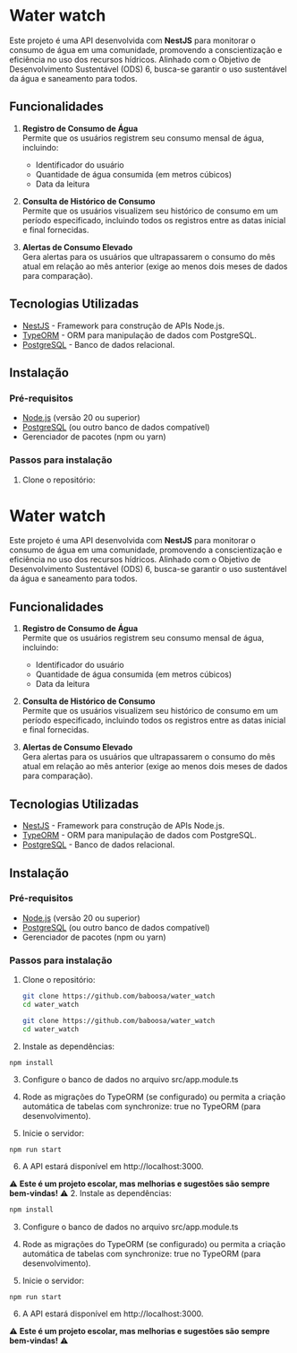 # Water watch

Este projeto é uma API desenvolvida com **NestJS** para monitorar o consumo de água em uma comunidade, promovendo a conscientização e eficiência no uso dos recursos hídricos. Alinhado com o Objetivo de Desenvolvimento Sustentável (ODS) 6, busca-se garantir o uso sustentável da água e saneamento para todos.

## Funcionalidades

1. **Registro de Consumo de Água**  
   Permite que os usuários registrem seu consumo mensal de água, incluindo:
   - Identificador do usuário
   - Quantidade de água consumida (em metros cúbicos)
   - Data da leitura

2. **Consulta de Histórico de Consumo**  
   Permite que os usuários visualizem seu histórico de consumo em um período especificado, incluindo todos os registros entre as datas inicial e final fornecidas.

3. **Alertas de Consumo Elevado**  
   Gera alertas para os usuários que ultrapassarem o consumo do mês atual em relação ao mês anterior (exige ao menos dois meses de dados para comparação).

## Tecnologias Utilizadas

- [NestJS](https://nestjs.com/) - Framework para construção de APIs Node.js.
- [TypeORM](https://typeorm.io/) - ORM para manipulação de dados com PostgreSQL.
- [PostgreSQL](https://www.postgresql.org/) - Banco de dados relacional.

## Instalação

### Pré-requisitos

- [Node.js](https://nodejs.org/) (versão 20 ou superior)
- [PostgreSQL](https://www.postgresql.org/) (ou outro banco de dados compatível)
- Gerenciador de pacotes (npm ou yarn)

### Passos para instalação

1. Clone o repositório:
# Water watch

Este projeto é uma API desenvolvida com **NestJS** para monitorar o consumo de água em uma comunidade, promovendo a conscientização e eficiência no uso dos recursos hídricos. Alinhado com o Objetivo de Desenvolvimento Sustentável (ODS) 6, busca-se garantir o uso sustentável da água e saneamento para todos.

## Funcionalidades

1. **Registro de Consumo de Água**  
   Permite que os usuários registrem seu consumo mensal de água, incluindo:
   - Identificador do usuário
   - Quantidade de água consumida (em metros cúbicos)
   - Data da leitura

2. **Consulta de Histórico de Consumo**  
   Permite que os usuários visualizem seu histórico de consumo em um período especificado, incluindo todos os registros entre as datas inicial e final fornecidas.

3. **Alertas de Consumo Elevado**  
   Gera alertas para os usuários que ultrapassarem o consumo do mês atual em relação ao mês anterior (exige ao menos dois meses de dados para comparação).

## Tecnologias Utilizadas

- [NestJS](https://nestjs.com/) - Framework para construção de APIs Node.js.
- [TypeORM](https://typeorm.io/) - ORM para manipulação de dados com PostgreSQL.
- [PostgreSQL](https://www.postgresql.org/) - Banco de dados relacional.

## Instalação

### Pré-requisitos

- [Node.js](https://nodejs.org/) (versão 20 ou superior)
- [PostgreSQL](https://www.postgresql.org/) (ou outro banco de dados compatível)
- Gerenciador de pacotes (npm ou yarn)

### Passos para instalação

1. Clone o repositório:

   ```bash
   git clone https://github.com/baboosa/water_watch
   cd water_watch
   ```
   ```bash
   git clone https://github.com/baboosa/water_watch
   cd water_watch
   ```

2. Instale as dependências:
  ```bash
  npm install
  ```

3. Configure o banco de dados no arquivo src/app.module.ts

4. Rode as migrações do TypeORM (se configurado) ou permita a criação automática de tabelas com synchronize: true no TypeORM (para desenvolvimento).

5. Inicie o servidor:
  ```
  npm run start
  ```

6. A API estará disponível em http://localhost:3000.

⚠️ **Este é um projeto escolar, mas melhorias e sugestões são sempre bem-vindas!** ⚠️
2. Instale as dependências:
  ```bash
  npm install
  ```

3. Configure o banco de dados no arquivo src/app.module.ts

4. Rode as migrações do TypeORM (se configurado) ou permita a criação automática de tabelas com synchronize: true no TypeORM (para desenvolvimento).

5. Inicie o servidor:
  ```
  npm run start
  ```

6. A API estará disponível em http://localhost:3000.

⚠️ **Este é um projeto escolar, mas melhorias e sugestões são sempre bem-vindas!** ⚠️

